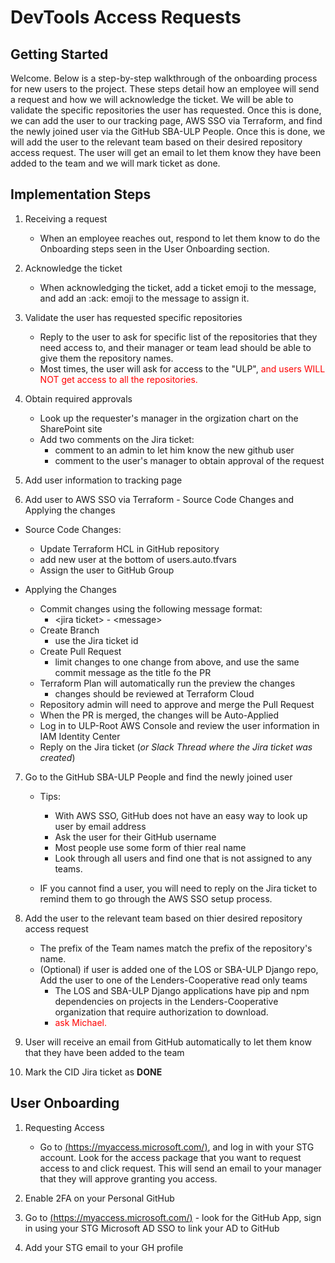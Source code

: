 # DevTools Access Requests

## Getting Started
Welcome. Below is a step-by-step walkthrough of the onboarding process for new users to the project. These steps detail how an employee will send a request and how we will acknowledge the ticket. We will be able to validate the specific repositories the user has requested. Once this is done, we can add the user to our tracking page, AWS SSO via Terraform, and find the newly joined user via the GitHub SBA-ULP People. Once this is done, we will add the user to the relevant team based on their desired repository access request. The user will get an email to let them know they have been added to the team and we will mark ticket as done.

## Implementation Steps
1. Receiving a request
   - When an employee reaches out, respond to let them know to do the Onboarding steps seen in the User Onboarding section. 
2. Acknowledge the ticket
    - When acknowledging the ticket, add a ticket emoji to the message, and add an :ack: emoji to the message to assign it. 
3. Validate the user has requested specific repositories 
    - Reply to the user to ask for specific list of the repositories that they need access to, and their manager or team lead should be able to give them the repository names. 
    - Most times, the user will ask for access to the "ULP", <font color="red"> and users WILL NOT get access to all the repositories.</font>
4. Obtain required approvals
    - Look up the requester's manager in the orgization chart on the SharePoint site
    - Add two comments on the Jira ticket:
      - comment to an admin to let him know the new github user
      - comment to the user's manager to obtain approval of the request

5. Add user information to tracking page

6. Add user to AWS SSO via Terraform - Source Code Changes and Applying the changes
- Source Code Changes:
    - Update Terraform HCL in GitHub repository
    - add new user at the bottom of users.auto.tfvars
    - Assign the user to GitHub Group

- Applying the Changes
    - Commit changes using the following message format:
        - \<jira ticket> - \<message>
    - Create Branch
        - use the Jira ticket id
    - Create Pull Request
        - limit changes to one change from above, and use the same commit message as the title fo the PR
    - Terraform Plan will automatically run the preview the changes
        - changes should be reviewed at Terraform Cloud
    - Repository admin will need to approve and merge the Pull Request
    - When the PR is merged, the changes will be Auto-Applied
    - Log in to ULP-Root AWS Console and review the user information in IAM Identity Center
    - Reply on the Jira ticket (*or Slack Thread where the Jira ticket was created*)

7. Go to the GitHub SBA-ULP People and find the newly joined user 
   - Tips:
       - With AWS SSO, GitHub does not have an easy way to look up user by email address
       - Ask the user for their GitHub username
       - Most people use some form of thier real name 
       - Look through all users and find one that is not assigned to any teams.

    - IF you cannot find a user, you will need to reply on the Jira ticket to remind them to go through the AWS SSO setup process. 

8. Add the user to the relevant team based on thier desired repository access request
    - The prefix of the Team names match the prefix of the repository's name.
    - (Optional) if user is added one of the LOS or SBA-ULP Django repo, Add the user to one of the Lenders-Cooperative read only teams
      - The LOS and SBA-ULP Django applications have pip and npm dependencies on projects in the Lenders-Cooperative organization that require authorization to download.
      - <font color="red"> ask Michael.</font>

9. User will receive an email from GitHub automatically to let them know that they have been added to the team
10. Mark the CID Jira ticket as **DONE**



## User Onboarding

1. Requesting Access

    - Go to [(https://myaccess.microsoft.com/)](https://myaccess.microsoft.com/), and log in with your STG account. Look for the access package that you want to request access to and click request. This will send an email to your manager that they will approve granting you access.
2. Enable 2FA on your Personal GitHub
3. Go to  [(https://myaccess.microsoft.com/)](https://myaccess.microsoft.com/) -  look for the GitHub App, sign in using your STG Microsoft AD SSO to link your AD to GitHub
3. Add your STG email to your GH profile
